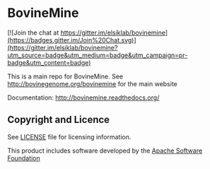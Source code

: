 BovineMine
============

[![Join the chat at https://gitter.im/elsiklab/bovinemine](https://badges.gitter.im/Join%20Chat.svg)](https://gitter.im/elsiklab/bovinemine?utm_source=badge&utm_medium=badge&utm_campaign=pr-badge&utm_content=badge)

This is a main repo for BovineMine. See http://bovinegenome.org/bovinemine for the main website

Documentation: http://bovinemine.readthedocs.org/



Copyright and Licence
------------------------

See [LICENSE](LICENSE) file for licensing information.

This product includes software developed by the
[Apache Software Foundation][apache]

[travis-badge-master]: https://travis-ci.org/intermine/intermine.svg?branch=master
[travis-badge-beta]: https://travis-ci.org/intermine/intermine.svg?branch=beta
[ci]: https://travis-ci.org/intermine/intermine
[readthedocs]: http://intermine.readthedocs.org/en/latest
[tutorial]: http://intermine.readthedocs.org/en/latest/get-started/tutorial
[psql]: http://www.postgresql.org
[java]: http://www.oracle.com/technetwork/java/javase/downloads/index.html
[apache]: http://www.apache.org
[tomcat]: http://tomcat.apache.org/download-70.cgi
